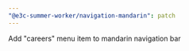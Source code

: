 ```yaml
---
"@e3c-summer-worker/navigation-mandarin": patch
---
```


Add "careers" menu item to mandarin navigation bar
